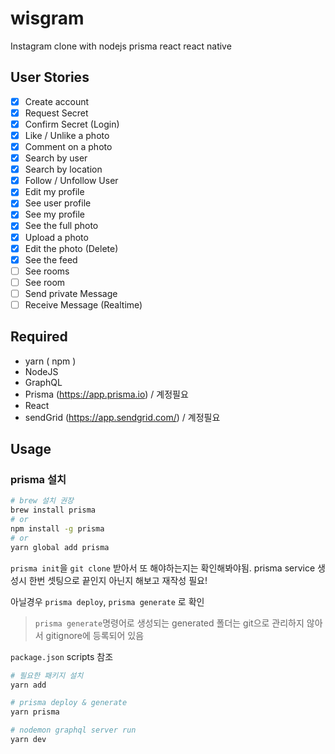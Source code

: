 # wisgram

Instagram clone with nodejs prisma react react native

## User Stories

- [x] Create account
- [x] Request Secret
- [x] Confirm Secret (Login)
- [x] Like / Unlike a photo
- [x] Comment on a photo
- [x] Search by user
- [x] Search by location
- [x] Follow / Unfollow User
- [x] Edit my profile
- [x] See user profile
- [x] See my profile
- [x] See the full photo
- [x] Upload a photo
- [x] Edit the photo (Delete)
- [x] See the feed
- [ ] See rooms
- [ ] See room
- [ ] Send private Message
- [ ] Receive Message (Realtime)

## Required

- yarn ( npm )
- NodeJS
- GraphQL
- Prisma (https://app.prisma.io) / 계정필요
- React
- sendGrid (https://app.sendgrid.com/) / 계정필요

## Usage

### prisma 설치

```bash
# brew 설치 권장
brew install prisma
# or
npm install -g prisma
# or
yarn global add prisma
```

`prisma init`을 `git clone` 받아서 또 해야하는지는 확인해봐야됨.
prisma service 생성시 한번 셋팅으로 끝인지 아닌지 해보고 재작성 필요!

아닐경우 `prisma deploy`, `prisma generate` 로 확인

> `prisma generate`명령어로 생성되는 generated 폴더는 git으로 관리하지 않아서 gitignore에 등록되어 있음

`package.json` scripts 참조

```bash
# 필요한 패키지 설치
yarn add

# prisma deploy & generate
yarn prisma

# nodemon graphql server run
yarn dev
```
